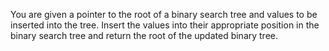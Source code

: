 You are given a pointer to the root of a binary search tree and values to be inserted into the tree. Insert the values into their appropriate position in the binary search tree and return the root of the updated binary tree.
